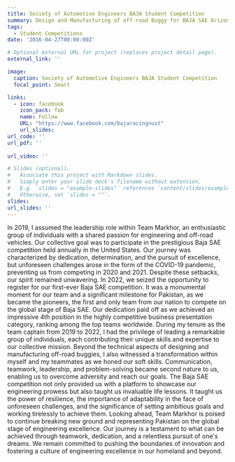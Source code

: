 ```yaml
---
title: Society of Automotive Engineers BAJA Student Competition
summary: Design and Manufacturing of off-road Buggy for BAJA SAE Arizona 2022
tags:
  - Student Competitions
date: '2016-04-27T00:00:00Z'

# Optional external URL for project (replaces project detail page).
external_link: ''

image:
  caption: Society of Automotive Engineers BAJA Student Competition 
  focal_point: Smart

links:
  - icon: facebook
    icon_pack: fab
    name: Follow
    URL: "https://www.facebook.com/bajaracingnust"
    url_slides: 
url_code: ''
url_pdf: ''
   
url_video: ''

# Slides (optional).
#   Associate this project with Markdown slides.
#   Simply enter your slide deck's filename without extension.
#   E.g. `slides = "example-slides"` references `content/slides/example-slides.md`.
#   Otherwise, set `slides = ""`.
slides: 
url_slides: ''
---
```


In 2019, I assumed the leadership role within Team Markhor, an enthusiastic group of individuals with a shared passion for engineering and off-road vehicles. Our collective goal was to participate in the prestigious Baja SAE competition held annually in the United States. Our journey was characterized by dedication, determination, and the pursuit of excellence, but unforeseen challenges arose in the form of the COVID-19 pandemic, preventing us from competing in 2020 and 2021. Despite these setbacks, our spirit remained unwavering. 
In 2022, we seized the opportunity to register for our first-ever Baja SAE competition. It was a monumental moment for our team and a significant milestone for Pakistan, as we became the pioneers, the first and only team from our nation to compete on the global stage of Baja SAE. Our dedication paid off as we achieved an impressive 4th position in the highly competitive business presentation category, ranking among the top teams worldwide. During my tenure as the team captain from 2019 to 2022, I had the privilege of leading a remarkable group of individuals, each contributing their unique skills and expertise to our collective mission. Beyond the technical aspects of designing and manufacturing off-road buggies, I also witnessed a transformation within myself and my teammates as we honed our soft skills. Communication, teamwork, leadership, and problem-solving became second nature to us, enabling us to overcome adversity and reach our goals.
 The Baja SAE competition not only provided us with a platform to showcase our engineering prowess but also taught us invaluable life lessons. It taught us the power of resilience, the importance of adaptability in the face of unforeseen challenges, and the significance of setting ambitious goals and working tirelessly to achieve them. Looking ahead, Team Markhor is poised to continue breaking new ground and representing Pakistan on the global stage of engineering excellence. Our journey is a testament to what can be achieved through teamwork, dedication, and a relentless pursuit of one's dreams. We remain committed to pushing the boundaries of innovation and fostering a culture of engineering excellence in our homeland and beyond. 

